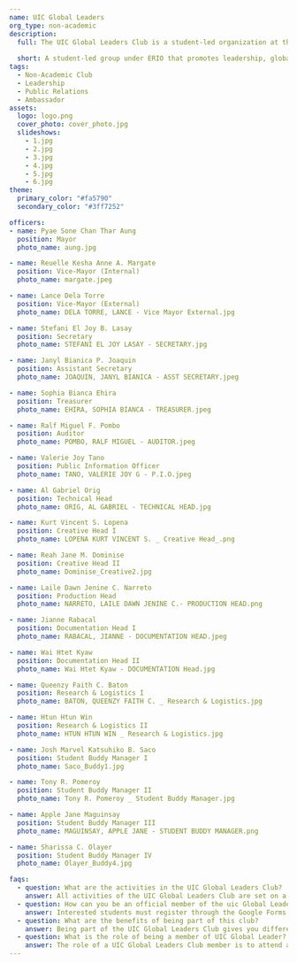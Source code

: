 ```yaml
---
name: UIC Global Leaders
org_type: non-academic
description:
  full: The UIC Global Leaders Club is a student-led organization at the University of the Immaculate Conception, affiliated with the External Relations and Internationalization Office (ERIO). Committed to the university's mission of cultivating globally competitive and resilient graduates, the club fosters leadership development, community engagement, and advocacy for sustainable development goals. Through democratic principles, the club aims to enhance student life, bridge communication between students, faculty, and parents, and prepare students for active roles in society.
  
  short: A student-led group under ERIO that promotes leadership, global readiness, and community involvement. We support student growth through values of unity, integrity, and service, while bridging communication between students, faculty, and parents.
tags:
  - Non-Academic Club
  - Leadership
  - Public Relations
  - Ambassador 
assets:
  logo: logo.png
  cover_photo: cover_photo.jpg
  slideshows:
    - 1.jpg 
    - 2.jpg
    - 3.jpg
    - 4.jpg
    - 5.jpg
    - 6.jpg
theme:
  primary_color: "#fa5790"
  secondary_color: "#3ff7252"

officers:
- name: Pyae Sone Chan Thar Aung
  position: Mayor
  photo_name: aung.jpg

- name: Reuelle Kesha Anne A. Margate
  position: Vice-Mayor (Internal)
  photo_name: margate.jpeg

- name: Lance Dela Torre
  position: Vice-Mayor (External)
  photo_name: DELA TORRE, LANCE - Vice Mayor External.jpg

- name: Stefani El Joy B. Lasay
  position: Secretary
  photo_name: STEFANI EL JOY LASAY - SECRETARY.jpg

- name: Janyl Bianica P. Joaquin
  position: Assistant Secretary
  photo_name: JOAQUIN, JANYL BIANICA - ASST SECRETARY.jpeg

- name: Sophia Bianca Ehira
  position: Treasurer
  photo_name: EHIRA, SOPHIA BIANCA - TREASURER.jpeg

- name: Ralf Miguel F. Pombo
  position: Auditor
  photo_name: POMBO, RALF MIGUEL - AUDITOR.jpeg

- name: Valerie Joy Tano
  position: Public Information Officer
  photo_name: TANO, VALERIE JOY G - P.I.O.jpeg

- name: Al Gabriel Orig
  position: Technical Head
  photo_name: ORIG, AL GABRIEL - TECHNICAL HEAD.jpg

- name: Kurt Vincent S. Lopena
  position: Creative Head I
  photo_name: LOPENA KURT VINCENT S. _ Creative Head_.png

- name: Reah Jane M. Dominise
  position: Creative Head II
  photo_name: Dominise_Creative2.jpg

- name: Laile Dawn Jenine C. Narreto
  position: Production Head
  photo_name: NARRETO, LAILE DAWN JENINE C.- PRODUCTION HEAD.png

- name: Jianne Rabacal
  position: Documentation Head I
  photo_name: RABACAL, JIANNE - DOCUMENTATION HEAD.jpeg

- name: Wai Htet Kyaw
  position: Documentation Head II
  photo_name: Wai Htet Kyaw - DOCUMENTATION Head.jpg

- name: Queenzy Faith C. Baton
  position: Research & Logistics I
  photo_name: BATON, QUEENZY FAITH C. _ Research & Logistics.jpg

- name: Htun Htun Win
  position: Research & Logistics II
  photo_name: HTUN HTUN WIN _ Research & Logistics.jpg

- name: Josh Marvel Katsuhiko B. Saco
  position: Student Buddy Manager I
  photo_name: Saco_Buddy1.jpg

- name: Tony R. Pomeroy
  position: Student Buddy Manager II
  photo_name: Tony R. Pomeroy _ Student Buddy Manager.jpg

- name: Apple Jane Maguinsay
  position: Student Buddy Manager III
  photo_name: MAGUINSAY, APPLE JANE - STUDENT BUDDY MANAGER.png

- name: Sharissa C. Olayer
  position: Student Buddy Manager IV
  photo_name: Olayer_Buddy4.jpg

faqs:
  - question: What are the activities in the UIC Global Leaders Club?
    answer: All activities of the UIC Global Leaders Club are set on a national or international scale, with some in collaboration with both local and international partner universities. With the onset of the pandemic, these activities are held through online platforms such as Zoom Meetings. Moreover, they are targeted towards training its members to be globally competitive, 21st century student leaders who are empowered and change-resistant.
  - question: How can you be an official member of the uic Global Leaders Club?
    answer: Interested students must register through the Google Forms provided to be considered an applicant for the club. To be an official member of the club, he/she must join local and international events under the club and show enthusiasm in being a global leader.
  - question: What are the benefits of being part of this club?
    answer: Being part of the UIC Global Leaders Club gives you different opportunities in both national and international. You'll be able to meet interesting people from different countries in Asia and around the world, understand their culture and values, and see the similarities and differences. You can also share your ideas and resolutions on the sustaintable development goals (SDGs) issues around the ASEAN community, and other communities. Finally, share your own culture as a Filipino and become ambassadors and delegates who represents UIC and Davao City.
  - question: What is the role of being a member of UIC Global Leader? 
    answer: The role of a UIC Global Leaders Club member is to attend and be a delegate on local and international events referred to by the club moderator Sir Charles Nieves and club adviser Sir Rene Barbiera, II.
---
```


